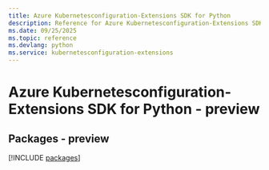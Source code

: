 ```yaml
---
title: Azure Kubernetesconfiguration-Extensions SDK for Python
description: Reference for Azure Kubernetesconfiguration-Extensions SDK for Python
ms.date: 09/25/2025
ms.topic: reference
ms.devlang: python
ms.service: kubernetesconfiguration-extensions
---
```

# Azure Kubernetesconfiguration-Extensions SDK for Python - preview
## Packages - preview
[!INCLUDE [packages](kubernetesconfiguration-extensions-index.md)]